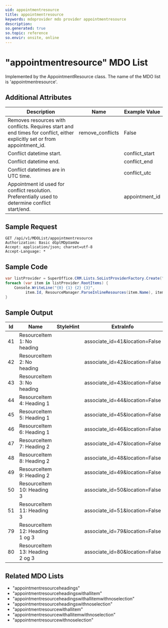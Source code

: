 ```yaml
---
uid: appointmentresource
title: appointmentresource
keywords: mdoprovider mdo provider appointmentresource
description: 
so.generated: true
so.topic: reference
so.envir: onsite, online
---
```


# "appointmentresource" MDO List




Implemented by the <see cref="T:SuperOffice.CRM.Lists.AppointmentResource">AppointmentResource</see> class.
The name of the MDO list is 'appointmentresource'.

## Additional Attributes

| Description | Name | Example Value |
|-----|-----|------|
|Removes resources with conflicts. Requires start and end times for conflict, either explicitly set or from appointment_id.| remove_conflicts|False|
|Conflict datetime start.| |conflict_start|
|Conflict datetime end.| |conflict_end|
|Conflict datetimes are in UTC time.| |conflict_utc|
|Appointment id used for conflict resolution. Preferentially used to determine conflict start/end.| |appointment_id|





## Sample Request

```http!
GET /api/v1/MDOList/appointmentresource
Authorization: Basic dGplMDpUamUw
Accept: application/json; charset=utf-8
Accept-Language: *

```

## Sample Code
```cs
var listProvider = SuperOffice.CRM.Lists.SoListProviderFactory.Create("appointmentresource", forceFlatList: true);
foreach (var item in listProvider.RootItems) {
    Console.WriteLine("{0} {1} {2} {3}", 
         item.Id, ResourceManager.ParseInlineResources(item.Name), item.StyleHint, item.ExtraInfo);
}
```

## Sample Output

|Id   | Name  |StyleHint|ExtraInfo |
| --- | ----- | ------- | -------- |
|41|ResourceItem 1: No heading||associate_id=41&location=False|
|42|ResourceItem 2: No heading||associate_id=42&location=False|
|43|ResourceItem 3: No heading||associate_id=43&location=False|
|44|ResourceItem 4: Heading 1||associate_id=44&location=False|
|45|ResourceItem 5: Heading 1||associate_id=45&location=False|
|46|ResourceItem 6: Heading 1||associate_id=46&location=False|
|47|ResourceItem 7: Heading 2||associate_id=47&location=False|
|48|ResourceItem 8: Heading 2||associate_id=48&location=False|
|49|ResourceItem 9: Heading 2||associate_id=49&location=False|
|50|ResourceItem 10: Heading 3||associate_id=50&location=False|
|51|ResourceItem 11: Heading 3||associate_id=51&location=False|
|79|ResourceItem 12: Heading 1 og 3||associate_id=79&location=False|
|80|ResourceItem 13: Heading 2 og 3||associate_id=80&location=False|


## Related MDO Lists

* "appointmentresourceheadings"
* "appointmentresourceheadingswithallitem"
* "appointmentresourceheadingswithallitemwithnoselection"
* "appointmentresourceheadingswithnoselection"
* "appointmentresourcewithallitem"
* "appointmentresourcewithallitemwithnoselection"
* "appointmentresourcewithnoselection"
